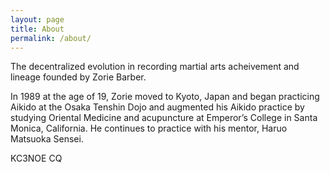 ```yaml
---
layout: page
title: About
permalink: /about/
---
```


The decentralized evolution in recording martial arts acheivement and lineage founded by Zorie Barber.

In 1989 at the age of 19, Zorie moved to Kyoto, Japan and began practicing Aikido at the Osaka Tenshin Dojo and augmented his Aikido practice by studying Oriental Medicine and acupuncture at Emperor’s College in Santa Monica, California. He continues to practice with his mentor, Haruo Matsuoka Sensei. 

KC3NOE CQ
